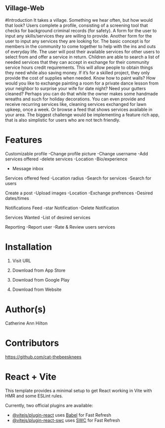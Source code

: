 ## Village-Web

#Introduction
It takes a village. Something we hear often, but how would that look? Users complete a profile, consisting of a screening tool that checks for background criminal records (for safety). A form for the user to input any skills/services they are willing to provide. Another form for the user to input any services they are looking for. The basic concept is for members in the community to come together to help with the ins and outs of everyday life. The user will post their available services for other users to select from and offer a service in return. Children are able to search a list of needed services that they can accept in exchange for their community service hours credit requirements. This will allow people to obtain things they need while also saving money. If it’s for a skilled project, they only provide the cost of supplies when needed. Know how to paint walls? How would you like to exchange painting a room for a private dance lesson from your neighbor to surprise your wife for date night? Need your gutters cleaned? Perhaps you can do that while the owner makes some handmade wreaths and such for holiday decorations. You can even provide and receive recurring services like, cleaning services exchanged for lawn upkeep, once a week. Or browse a feed that shows services available in your area. The biggest challenge would be implementing a feature rich app, that is also simplistic for users who are not tech friendly.
 
 # Features

 Customizable profile
 -Change profile picture
 -Change username
 -Add services offered
 -delete services
 -Location
 -Bio/experience
- Message inbox 

 Services offered feed
 -Location radius 
 -Search for services
 -Search for users

 Create a post
 -Upload images
 -Location
 -Exchange prefrences
 -Desired dates/times

 Notifications Feed
 -star Notification
 -Delete Notification

 Services Wanted
 -List of desired services

 Reporting
 -Report user
 -Rate & Review users services

 # Installation

 1. Visit URL

 2. Download from App Store

 3. Download from Google Play

 4. Download from Website

 # Author(s)

Catherine Ann Hilton 

# Contributors

https://github.com/cat-thebeesknees




# React + Vite

This template provides a minimal setup to get React working in Vite with HMR and some ESLint rules.

Currently, two official plugins are available:

- [@vitejs/plugin-react](https://github.com/vitejs/vite-plugin-react/blob/main/packages/plugin-react/README.md) uses [Babel](https://babeljs.io/) for Fast Refresh
- [@vitejs/plugin-react-swc](https://github.com/vitejs/vite-plugin-react-swc) uses [SWC](https://swc.rs/) for Fast Refresh

